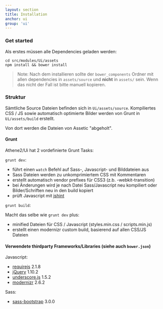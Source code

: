 ```yaml
---
layout: section
title: Installation
anchor: ui
group: 'ui'
---
```


### Get started

Als erstes müssen alle Dependencies geladen werden:

    cd src/modules/Ui/assets
    npm install && bower install

> Note: Nach dem installieren sollte der `bower_components` Ordner mit allen dependencies in `assets/source` und **nicht** in `assets/` sein. Wenn das nicht der Fall ist bitte manuell kopieren.

### Struktur

Sämtliche Source Dateien befinden sich in `Ui/assets/source`.
Kompiliertes CSS / JS sowie automatisch optimierte Bilder werden von Grunt in `Ui/assets/build` erstellt.

Von dort werden die Dateien von Assetic "abgeholt".

#### Grunt

Athene2/Ui hat 2 vordefinierte Grunt Tasks:

`grunt dev`:

* führt einen `watch` Befehl auf Sass-, Javascript- und Bilddateien aus
* Sass Dateien werden zu unkomprimiertem CSS mit Kommentaren
* erstellt automatisch vendor prefixes für CSS3 (z.b. -webkit-transition)
* bei Änderungen wird je nach Datei Sass/Javascript neu kompiliert oder Bilder/Schriften neu in den build kopiert
* prüft Javascript mit [jshint](http://www.jshint.com/)

`grunt build`:

Macht das selbe wie `grunt dev` plus:

* minified Dateien für CSS / Javascript (styles.min.css / scripts.min.js)
* erstellt einen modernizr custom build, basierend auf allen CSS/JS Dateien

#### Verwendete thirdparty Frameworks/Libraries (siehe auch `bower.json`)

Javascript:

* [requirejs](http://requirejs.org/) 2.1.8
* [jQuery](http://jquery.com/) 1.10.2
* [underscore.js](http://underscorejs.org) 1.5.2
* [modernizr](http://modernizr.com) 2.6.2

Sass:

* [sass-bootstrap](https://github.com/jlong/sass-bootstrap) 3.0.0
